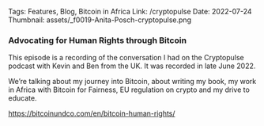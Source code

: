 Tags: Features, Blog, Bitcoin in Africa
Link: /cryptopulse
Date: 2022-07-24
Thumbnail: assets/_f0019-Anita-Posch-cryptopulse.png

### Advocating for Human Rights through Bitcoin

This episode is a recording of the conversation I had on the Cryptopulse podcast with Kevin and Ben from the UK. It was recorded in late June 2022.

We’re talking about my journey into Bitcoin, about writing my book, my work in Africa with Bitcoin for Fairness, EU regulation on crypto and my drive to educate.

https://bitcoinundco.com/en/bitcoin-human-rights/
